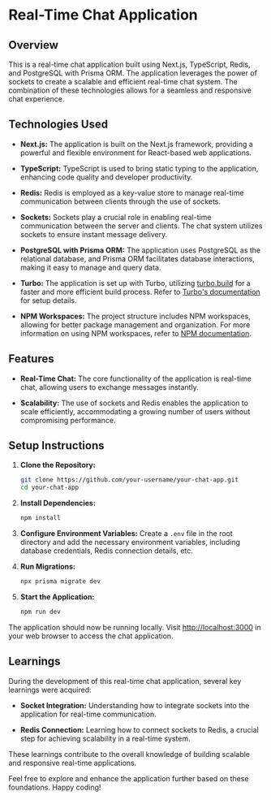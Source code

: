 # Real-Time Chat Application

## Overview

This is a real-time chat application built using Next.js, TypeScript, Redis, and PostgreSQL with Prisma ORM. The application leverages the power of sockets to create a scalable and efficient real-time chat system. The combination of these technologies allows for a seamless and responsive chat experience.

## Technologies Used

- **Next.js:** The application is built on the Next.js framework, providing a powerful and flexible environment for React-based web applications.

- **TypeScript:** TypeScript is used to bring static typing to the application, enhancing code quality and developer productivity.

- **Redis:** Redis is employed as a key-value store to manage real-time communication between clients through the use of sockets.

- **Sockets:** Sockets play a crucial role in enabling real-time communication between the server and clients. The chat system utilizes sockets to ensure instant message delivery.

- **PostgreSQL with Prisma ORM:** The application uses PostgreSQL as the relational database, and Prisma ORM facilitates database interactions, making it easy to manage and query data.

- **Turbo:** The application is set up with Turbo, utilizing [turbo.build](https://turbo.build) for a faster and more efficient build process. Refer to [Turbo's documentation](https://turbo.build/repo/docs/getting-started/create-new) for setup details.

- **NPM Workspaces:** The project structure includes NPM workspaces, allowing for better package management and organization. For more information on using NPM workspaces, refer to [NPM documentation](https://docs.npmjs.com/cli/v10/using-npm/workspaces).

## Features

- **Real-Time Chat:** The core functionality of the application is real-time chat, allowing users to exchange messages instantly.

- **Scalability:** The use of sockets and Redis enables the application to scale efficiently, accommodating a growing number of users without compromising performance.

## Setup Instructions

1. **Clone the Repository:**
   ```bash
   git clone https://github.com/your-username/your-chat-app.git
   cd your-chat-app
   ```

2. **Install Dependencies:**
   ```bash
   npm install
   ```

3. **Configure Environment Variables:**
   Create a `.env` file in the root directory and add the necessary environment variables, including database credentials, Redis connection details, etc.

4. **Run Migrations:**
   ```bash
   npx prisma migrate dev
   ```

5. **Start the Application:**
   ```bash
   npm run dev
   ```

The application should now be running locally. Visit [http://localhost:3000](http://localhost:3000) in your web browser to access the chat application.

## Learnings

During the development of this real-time chat application, several key learnings were acquired:

- **Socket Integration:** Understanding how to integrate sockets into the application for real-time communication.

- **Redis Connection:** Learning how to connect sockets to Redis, a crucial step for achieving scalability in a real-time system.

These learnings contribute to the overall knowledge of building scalable and responsive real-time applications.

Feel free to explore and enhance the application further based on these foundations. Happy coding!
